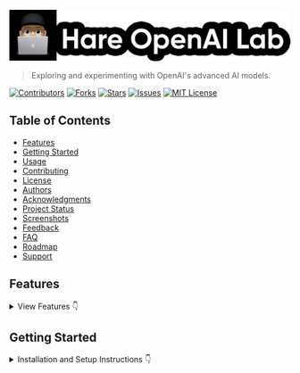 ![Banner](https://github.com/harehimself/hare_openai-lab/blob/d48df5ab19e627bab5ae018f6dab3f1ef6385a6b/Hare_OpenAI-Lab.png)
> Exploring and experimenting with OpenAI's advanced AI models.

[![Contributors](https://img.shields.io/github/contributors/yourusername/reponame)](https://github.com/yourusername/reponame/graphs/contributors)
[![Forks](https://img.shields.io/github/forks/yourusername/reponame)](https://github.com/yourusername/reponame/network/members)
[![Stars](https://img.shields.io/github/stars/yourusername/reponame)](https://github.com/yourusername/reponame/stargazers)
[![Issues](https://img.shields.io/github/issues/yourusername/reponame)](https://github.com/yourusername/reponame/issues)
[![MIT License](https://img.shields.io/github/license/yourusername/reponame)](https://github.com/yourusername/reponame/blob/main/LICENSE)

## Table of Contents
- [Features](#features)
- [Getting Started](#getting-started)
- [Usage](#usage)
- [Contributing](#contributing)
- [License](#license)
- [Authors](#authors)
- [Acknowledgments](#acknowledgments)
- [Project Status](#project-status)
- [Screenshots](#screenshots)
- [Feedback](#feedback)
- [FAQ](#faq)
- [Roadmap](#roadmap)
- [Support](#support)

## Features
<details>
<summary>View Features 👇</summary>

    - 🚀 Feature 1
    - 💡 Feature 2
    - 🌐 Feature 3

</details>


## Getting Started
<details>
<summary>Installation and Setup Instructions 👇</summary>

### Prerequisites
- Prerequisite 1
- Prerequisite 2

### Installation
To install and set up the project, follow these steps:

1. Clone the repository:
        ```bash
        git clone https://github.com/yourusername/reponame.git
        cd reponame
        ```

2. Install the required dependencies:
    ###### For Node.js projects
        ```bash
        npm install
        ```
   
   ###### For Python projects
        ```bash
        pip install -r requirements.txt
        ```
   
   ####### 📒 Adjust the command according to your project's technology stack.

4. Set up the environment (if needed):
   ###### Copy the example environment file and make the required changes
        ```bash
        cp .env.example .env
        ```
   
5. Run the application:
   ###### For web applications, for example
        ```bash
        npm start
        ```
   
   ###### For Python script
        ```bash
        python script.py
        ```
   
   ###### Hope you enjoy building! 🚀
